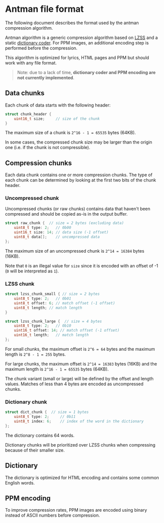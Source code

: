 # Antman file format

The following document describes the format used by the antman compression
algorithm.

Antman algorithm is a generic compression algorithm based on [LZSS][lzss] and
a static [dictionary coder][dict-coder]. For PPM images, an additional encoding step is performed before the compression.

This algorithm is optimized for lyrics, HTML pages and PPM but should work
with any file format.

> Note: due to a lack of time, **dictionary coder and PPM encoding are not
> currently implemented**.

## Data chunks


Each chunk of data starts with the following header:

```c
struct chunk_header {
    uint16_t size;     // size of the chunk
}
```

The maximum size of a chunk is `2^16 - 1 = 65535` bytes (64KB).

In some cases, the compressed chunk size may be larger than the origin one
(i.e. if the chunk is not compressible).

## Compression chunks

Each data chunk contains one or more compression chunks. The type of each chunk
can be determined by looking at the first two bits of the chunk header.

### Uncompressed chunk

Uncompressed chunks (or raw chunks) contains data that haven't been compressed
and should be copied as-is in the output buffer.

```c
struct raw_chunk {  // size = 2 bytes (excluding data)
    uint8_t type: 2;   // 0b00
    uint16_t size: 14; // data size (-1 offset)
    uint8_t data[];    // uncompressed data
};
```

The maximum size of an uncompressed chunk is `2^14 = 16384` bytes (16KB).

Note that `0` is an illegal value for `size` since it is encoded with an offset
of -1 (`0` will be interpreted as `1`).

### LZSS chunk

```c
struct lzss_chunk_small { // size = 2 bytes
    uint8_t type: 2;   // 0b01
    uint8_t offset: 6; // match offset (-1 offset)
    uint8_t length; // match length
}

struct lzss_chunk_large {  // size = 4 bytes
    uint8_t type: 2;   // 0b10
    uint16_t offset: 14; // match offset (-1 offset)
    uint16_t length;   // match length
};
```

For small chunks, the maximum offset is `2^6 = 64` bytes and the maximum length
is `2^8 - 1 = 255` bytes.

For large chunks, the maximum offset is `2^14 = 16383` bytes (16KB) and the
maximum length is `2^16 - 1 = 65535` bytes (64KB).

The chunk variant (small or large) will be defined by the offset and length
values. Matches of less than 4 bytes are encoded as uncompressed chunks.

### Dictionary chunk

```c
struct dict_chunk {  // size = 1 bytes
    uint8_t type: 2;     // 0b11
    uint8_t index: 6;    // index of the word in the dictionary
};
```

The dictionary contains 64 words.

Dictionary chunks will be prioritized over LZSS chunks when compressing because
of their smaller size.

## Dictionary

The dictionary is optimized for HTML encoding and contains some common English
words.

## PPM encoding

To improve compression rates, PPM images are encoded using binary instead of
ASCII numbers before compression.

[lzss]: https://en.wikipedia.org/wiki/Lempel%E2%80%93Ziv%E2%80%93Storer%E2%80%93Szymanski
[dict-coder]: https://en.wikipedia.org/wiki/Dictionary_coder
